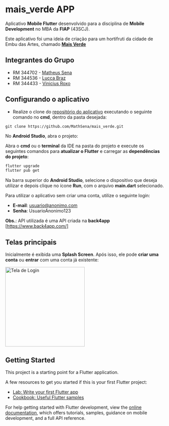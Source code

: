 # mais_verde APP

Aplicativo **Mobile Flutter** desenvolvido para a disciplina de
**Mobile Development** no MBA da **FIAP** (43SCJ).

Este aplicativo foi uma ideia de criação para um hortifruti da cidade de Embu das Artes, chamado [**Mais Verde**](https://www.instagram.com/maisverde_hortifruti/)

## Integrantes do Grupo

- RM 344702 - <a target="_blank" rel="noopener" href="https://www.linkedin.com/in/mathsena07/">Matheus Sena</a>
- RM 344536 - <a target="_blank" rel="noopener" href="https://www.linkedin.com/in/lucca-braz-a31755b5">Lucca Braz</a>
- RM 344433 - <a target="_blank" rel="noopener" href="https://www.linkedin.com/in/vinicius-roxo-brand%C3%A3o-19ba1115a/">Vinicius Roxo</a>

## Configurando o aplicativo

- Realize o clone do
[repositório do aplicativo](https://github.com/VictorAlvesBug/app-controle-financeiro)
executando o seguinte comando no **cmd**, dentro da pasta desejada:

```bach
git clone https://github.com/MathSena/mais_verde.git
```

No **Android Studio**, abra o projeto:

Abra o **cmd** ou o **terminal** da IDE na pasta do projeto e execute os
seguintes comandos para **atualizar o Flutter** e carregar as
**dependências do projeto**:

```bash
flutter upgrade
flutter pub get
```

Na barra superior do **Android Studio**, selecione o dispositivo que deseja
utilizar e depois clique no ícone **Run**, com o arquivo **main.dart**
selecionado.

Para utilizar o aplicativo sem criar uma conta, utilize o seguinte login:

- **E-mail**: usuario@anonimo.com
- **Senha**: UsuarioAnonimo123

**Obs.**: API utilizada é uma API criada na **back4app** [https://www.back4app.com/]

## Telas principais

Inicialmente é exibida uma **Splash Screen**.
Após isso, ele pode **criar uma conta** ou **entrar** com uma conta já existente:

<img width="250" alt="Tela de Login" src="prints/login.png" /> 



## Getting Started

This project is a starting point for a Flutter application.

A few resources to get you started if this is your first Flutter project:

- [Lab: Write your first Flutter app](https://docs.flutter.dev/get-started/codelab)
- [Cookbook: Useful Flutter samples](https://docs.flutter.dev/cookbook)

For help getting started with Flutter development, view the
[online documentation](https://docs.flutter.dev/), which offers tutorials,
samples, guidance on mobile development, and a full API reference.
